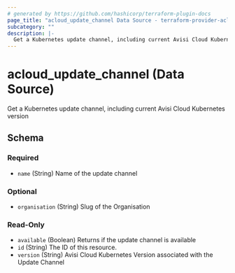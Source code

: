 ```yaml
---
# generated by https://github.com/hashicorp/terraform-plugin-docs
page_title: "acloud_update_channel Data Source - terraform-provider-acloud"
subcategory: ""
description: |-
  Get a Kubernetes update channel, including current Avisi Cloud Kubernetes version
---
```


# acloud_update_channel (Data Source)

Get a Kubernetes update channel, including current Avisi Cloud Kubernetes version



<!-- schema generated by tfplugindocs -->
## Schema

### Required

- `name` (String) Name of the update channel

### Optional

- `organisation` (String) Slug of the Organisation

### Read-Only

- `available` (Boolean) Returns if the update channel is available
- `id` (String) The ID of this resource.
- `version` (String) Avisi Cloud Kubernetes Version associated with the Update Channel
